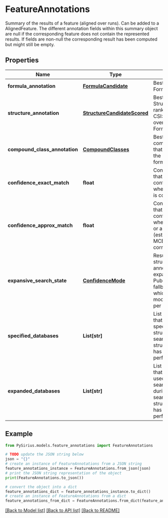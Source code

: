 # FeatureAnnotations

Summary of the results of a feature (aligned over runs). Can be added to a AlignedFeature.  The different annotation fields within this summary object are null if the corresponding  feature does not contain the represented results. If fields are non-null  the corresponding result has been computed but might still be empty.

## Properties

Name | Type | Description | Notes
------------ | ------------- | ------------- | -------------
**formula_annotation** | [**FormulaCandidate**](FormulaCandidate.md) | Best matching FormulaCandidate. | [optional] 
**structure_annotation** | [**StructureCandidateScored**](StructureCandidateScored.md) | Best matching StructureCandidate ranked by CSI:FingerID Score over all FormulaCandidates. | [optional] 
**compound_class_annotation** | [**CompoundClasses**](CompoundClasses.md) | Best matching compound classes that correspond to the formulaAnnotation | [optional] 
**confidence_exact_match** | **float** | Confidence Score that represents the confidence whether the top hit is correct. | [optional] 
**confidence_approx_match** | **float** | Confidence Score that represents the confidence whether the top hit or a very similar hit (estimated by MCES distance) is correct. | [optional] 
**expansive_search_state** | [**ConfidenceMode**](ConfidenceMode.md) | Result that shows if structure annotation was expanded by using PubChem as fallback and if so, which confidence mode was used (as per input paramter) | [optional] 
**specified_databases** | **List[str]** | List of databases that have been specified by for structure db search. Null if no structure db search has been performed. | [optional] 
**expanded_databases** | **List[str]** | List of databases that have been used to expand search space during expansive search. Null if no structure db search has been performed. | [optional] 

## Example

```python
from PySirius.models.feature_annotations import FeatureAnnotations

# TODO update the JSON string below
json = "{}"
# create an instance of FeatureAnnotations from a JSON string
feature_annotations_instance = FeatureAnnotations.from_json(json)
# print the JSON string representation of the object
print(FeatureAnnotations.to_json())

# convert the object into a dict
feature_annotations_dict = feature_annotations_instance.to_dict()
# create an instance of FeatureAnnotations from a dict
feature_annotations_from_dict = FeatureAnnotations.from_dict(feature_annotations_dict)
```
[[Back to Model list]](../README.md#documentation-for-models) [[Back to API list]](../README.md#documentation-for-api-endpoints) [[Back to README]](../README.md)


